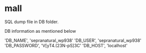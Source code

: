 # mall

SQL dump file in DB folder.

DB information as mentioned below

'DB_NAME', 'sepranatural_wp938'
'DB_USER', 'sepranatural_wp938'
'DB_PASSWORD', 'V[yT4.(23N-pS]3C'
'DB_HOST', 'localhost'
